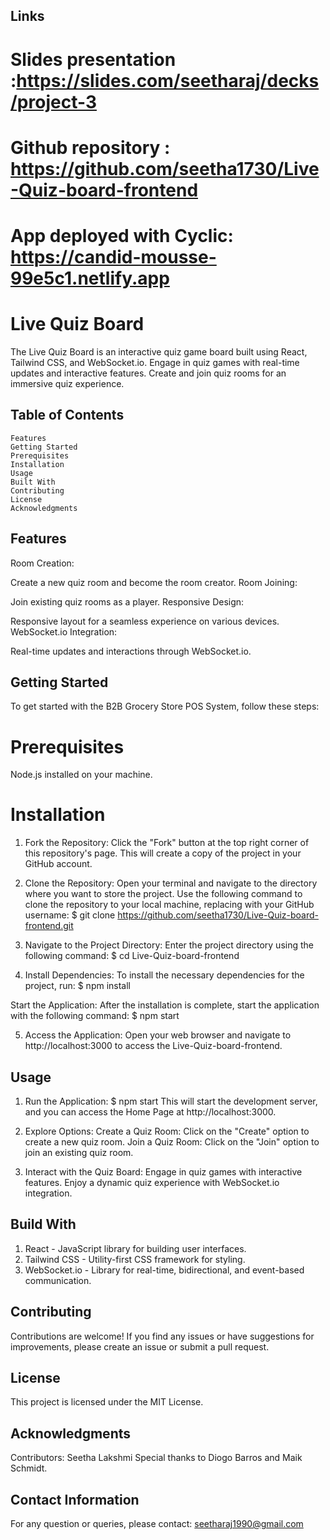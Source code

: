 ## Links

# Slides presentation :https://slides.com/seetharaj/decks/project-3
# Github repository : https://github.com/seetha1730/Live-Quiz-board-frontend
# App deployed with Cyclic: https://candid-mousse-99e5c1.netlify.app

# Live Quiz Board
The Live Quiz Board is an interactive quiz game board built using React, Tailwind CSS, and WebSocket.io. Engage in quiz games with real-time updates and interactive features. Create and join quiz rooms for an immersive quiz experience.

## Table of Contents
    Features
    Getting Started
    Prerequisites
    Installation
    Usage
    Built With
    Contributing
    License
    Acknowledgments

## Features
Room Creation:

Create a new quiz room and become the room creator.
Room Joining:

Join existing quiz rooms as a player.
Responsive Design:

Responsive layout for a seamless experience on various devices.
WebSocket.io Integration:

Real-time updates and interactions through WebSocket.io.

## Getting Started

To get started with the B2B Grocery Store POS System, follow these steps:

# Prerequisites
Node.js installed on your machine.
# Installation
1. Fork the Repository:
Click the "Fork" button at the top right corner of this repository's page. This will create a copy of the project in your GitHub account.

2. Clone the Repository:
Open your terminal and navigate to the directory where you want to store the project.
Use the following command to clone the repository to your local machine, replacing <your-username> with your GitHub username:
$ git clone https://github.com/seetha1730/Live-Quiz-board-frontend.git

3. Navigate to the Project Directory:
Enter the project directory using the following command:
$ cd Live-Quiz-board-frontend

4. Install Dependencies:
To install the necessary dependencies for the project, run:
$ npm install

Start the Application:
After the installation is complete, start the application with the following command:
$ npm start

5. Access the Application:
Open your web browser and navigate to http://localhost:3000 to access the Live-Quiz-board-frontend.

 
## Usage

1. Run the Application:
$ npm start
This will start the development server, and you can access the Home Page at http://localhost:3000.

2. Explore Options:
Create a Quiz Room: Click on the "Create" option to create a new quiz room.
Join a Quiz Room: Click on the "Join" option to join an existing quiz room.

3. Interact with the Quiz Board:
Engage in quiz games with interactive features.
Enjoy a dynamic quiz experience with WebSocket.io integration.

## Build With

1. React - JavaScript library for building user interfaces.
2. Tailwind CSS - Utility-first CSS framework for styling.
3. WebSocket.io - Library for real-time, bidirectional, and event-based communication.
 
## Contributing
Contributions are welcome! If you find any issues or have suggestions for improvements, please create an issue or submit a pull request.
## License

This project is licensed under the MIT License.

## Acknowledgments

Contributors: Seetha Lakshmi
Special thanks to Diogo Barros and Maik Schmidt.

## Contact Information

For any question or queries, please contact: seetharaj1990@gmail.com
